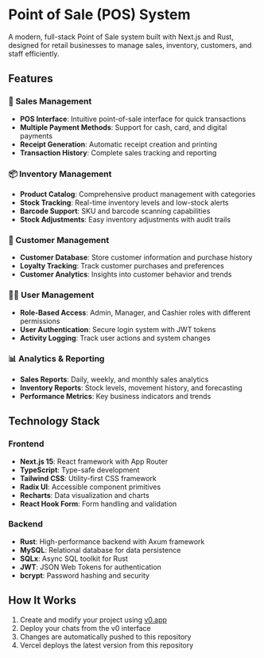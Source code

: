 # Point of Sale (POS) System

A modern, full-stack Point of Sale system built with Next.js and Rust, designed for retail businesses to manage sales, inventory, customers, and staff efficiently.

## Features

### 🛒 Sales Management
- **POS Interface**: Intuitive point-of-sale interface for quick transactions
- **Multiple Payment Methods**: Support for cash, card, and digital payments
- **Receipt Generation**: Automatic receipt creation and printing
- **Transaction History**: Complete sales tracking and reporting

### 📦 Inventory Management
- **Product Catalog**: Comprehensive product management with categories
- **Stock Tracking**: Real-time inventory levels and low-stock alerts
- **Barcode Support**: SKU and barcode scanning capabilities
- **Stock Adjustments**: Easy inventory adjustments with audit trails

### 👥 Customer Management
- **Customer Database**: Store customer information and purchase history
- **Loyalty Tracking**: Track customer purchases and preferences
- **Customer Analytics**: Insights into customer behavior and trends

### 👨‍💼 User Management
- **Role-Based Access**: Admin, Manager, and Cashier roles with different permissions
- **User Authentication**: Secure login system with JWT tokens
- **Activity Logging**: Track user actions and system changes

### 📊 Analytics & Reporting
- **Sales Reports**: Daily, weekly, and monthly sales analytics
- **Inventory Reports**: Stock levels, movement history, and forecasting
- **Performance Metrics**: Key business indicators and trends

## Technology Stack

### Frontend
- **Next.js 15**: React framework with App Router
- **TypeScript**: Type-safe development
- **Tailwind CSS**: Utility-first CSS framework
- **Radix UI**: Accessible component primitives
- **Recharts**: Data visualization and charts
- **React Hook Form**: Form handling and validation

### Backend
- **Rust**: High-performance backend with Axum framework
- **MySQL**: Relational database for data persistence
- **SQLx**: Async SQL toolkit for Rust
- **JWT**: JSON Web Tokens for authentication
- **bcrypt**: Password hashing and security



## How It Works

1. Create and modify your project using [v0.app](https://v0.app)
2. Deploy your chats from the v0 interface
3. Changes are automatically pushed to this repository
4. Vercel deploys the latest version from this repository
